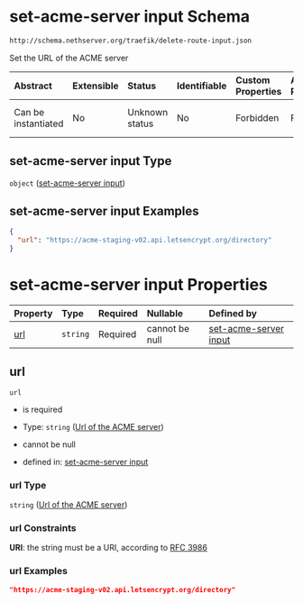 # set-acme-server input Schema

```txt
http://schema.nethserver.org/traefik/delete-route-input.json
```

Set the URL of the ACME server

| Abstract            | Extensible | Status         | Identifiable | Custom Properties | Additional Properties | Access Restrictions | Defined In                                                                        |
| :------------------ | :--------- | :------------- | :----------- | :---------------- | :-------------------- | :------------------ | :-------------------------------------------------------------------------------- |
| Can be instantiated | No         | Unknown status | No           | Forbidden         | Forbidden             | none                | [delete-route-input.json](traefik/delete-route-input.json "open original schema") |

## set-acme-server input Type

`object` ([set-acme-server input](delete-route-input.md))

## set-acme-server input Examples

```json
{
  "url": "https://acme-staging-v02.api.letsencrypt.org/directory"
}
```

# set-acme-server input Properties

| Property    | Type     | Required | Nullable       | Defined by                                                                                                                                                      |
| :---------- | :------- | :------- | :------------- | :-------------------------------------------------------------------------------------------------------------------------------------------------------------- |
| [url](#url) | `string` | Required | cannot be null | [set-acme-server input](delete-route-input-properties-url-of-the-acme-server.md "http://schema.nethserver.org/traefik/delete-route-input.json#/properties/url") |

## url



`url`

* is required

* Type: `string` ([Url of the ACME server](delete-route-input-properties-url-of-the-acme-server.md))

* cannot be null

* defined in: [set-acme-server input](delete-route-input-properties-url-of-the-acme-server.md "http://schema.nethserver.org/traefik/delete-route-input.json#/properties/url")

### url Type

`string` ([Url of the ACME server](delete-route-input-properties-url-of-the-acme-server.md))

### url Constraints

**URI**: the string must be a URI, according to [RFC 3986](https://tools.ietf.org/html/rfc3986 "check the specification")

### url Examples

```json
"https://acme-staging-v02.api.letsencrypt.org/directory"
```
